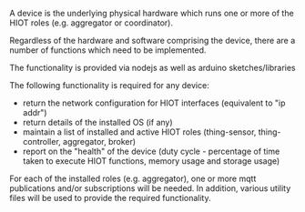 A device is the underlying physical hardware which runs one or more of the HIOT roles (e.g. aggregator or coordinator).

Regardless of the hardware and software comprising the device, there are a number of functions which need to be implemented.

The functionality is provided via nodejs as well as arduino sketches/libraries

The following functionality is required for any device:
- return the network configuration for HIOT interfaces (equivalent to "ip addr")
- return details of the installed OS (if any) 
- maintain a list of installed and active HIOT roles (thing-sensor, thing-controller, aggregator, broker)
- report on the "health" of the device (duty cycle - percentage of time taken to execute HIOT functions, memory usage and storage usage)

For each of the installed roles (e.g. aggregator), one or more mqtt publications and/or subscriptions will be needed. In addition, various utility files will be used to provide the required functionality.

